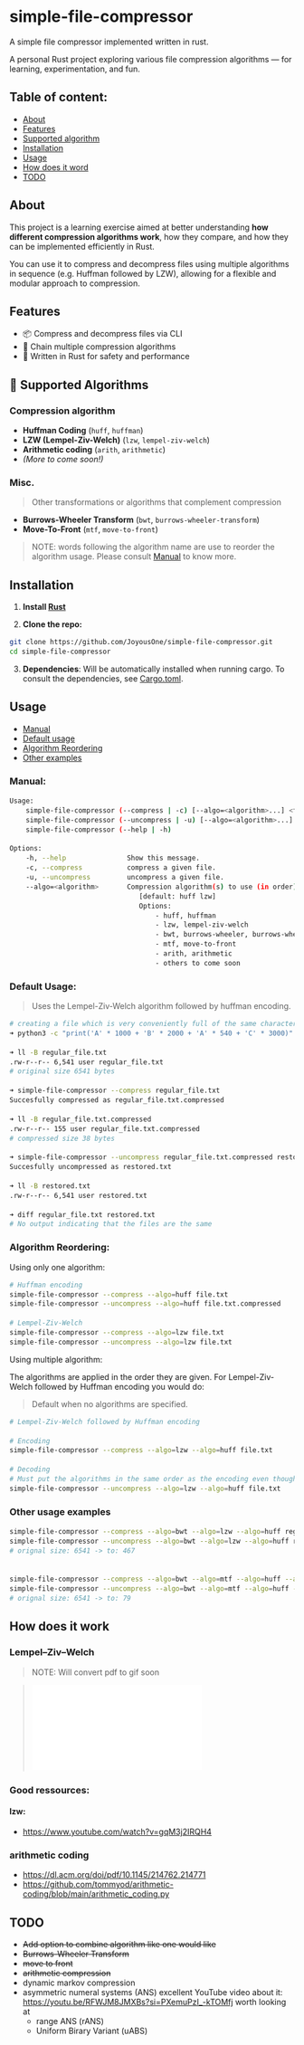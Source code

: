 # simple-file-compressor

A simple file compressor implemented written in rust.

A personal Rust project exploring various file compression algorithms — for learning, experimentation, and fun.

## Table of content:

- [About](#about)
- [Features](#features)
- [Supported algorithm](#-supported-algorithms)
- [Installation](#installation)
- [Usage](#usage)
- [How does it word](#how-does-it-work)
- [TODO](#todo)

## About

This project is a learning exercise aimed at better understanding **how different compression algorithms work**, how they compare, and how they can be implemented efficiently in Rust.

You can use it to compress and decompress files using multiple algorithms in sequence (e.g. Huffman followed by LZW), allowing for a flexible and modular approach to compression.

## Features

- 📦 Compress and decompress files via CLI
- 🔗 Chain multiple compression algorithms
- 🦀 Written in Rust for safety and performance

## 🔧 Supported Algorithms

### Compression algorithm
- **Huffman Coding** (`huff`, `huffman`)
- **LZW (Lempel-Ziv-Welch)** (`lzw`, `lempel-ziv-welch`)
- **Arithmetic coding** (`arith`, `arithmetic`)
- _(More to come soon!)_

### Misc.
> Other transformations or algorithms that complement compression

- **Burrows-Wheeler Transform** (`bwt`, `burrows-wheeler-transform`)
- **Move-To-Front** (`mtf`, `move-to-front`)

> NOTE: words following the algorithm name are use to reorder the algorithm usage. Please consult [Manual](#manual) to know more.

## Installation

1. **Install [Rust](https://www.rust-lang.org/fr/tools/install)**

2. **Clone the repo:**

```sh
git clone https://github.com/JoyousOne/simple-file-compressor.git
cd simple-file-compressor
```

3. **Dependencies**: Will be automatically installed when running cargo. To consult the dependencies, see [Cargo.toml](/Cargo.toml).

## Usage

- [Manual](#manual)
- [Default usage](#default-usage)
- [Algorithm Reordering](#algorithm-reordering)
- [Other examples](#other-usage-examples)

### Manual:

```sh
Usage:
    simple-file-compressor (--compress | -c) [--algo=<algorithm>...] <file> [<output_file>]
    simple-file-compressor (--uncompress | -u) [--algo=<algorithm>...] <file> [<output_file>]
    simple-file-compressor (--help | -h)

Options:
    -h, --help               Show this message.
    -c, --compress           compress a given file.
    -u, --uncompress         uncompress a given file.
    --algo=<algorithm>       Compression algorithm(s) to use (in order).
                                [default: huff lzw]
                                Options:
                                    - huff, huffman
                                    - lzw, lempel-ziv-welch
                                    - bwt, burrows-wheeler, burrows-wheeler-transform
                                    - mtf, move-to-front
                                    - arith, arithmetic
                                    - others to come soon
```

### Default Usage:

> Uses the Lempel-Ziv-Welch algorithm followed by huffman encoding.

```sh
# creating a file which is very conveniently full of the same characters to compress.
➜ python3 -c "print('A' * 1000 + 'B' * 2000 + 'A' * 540 + 'C' * 3000)" > regular_file.txt

➜ ll -B regular_file.txt
.rw-r--r-- 6,541 user regular_file.txt
# original size 6541 bytes

➜ simple-file-compressor --compress regular_file.txt
Succesfully compressed as regular_file.txt.compressed

➜ ll -B regular_file.txt.compressed
.rw-r--r-- 155 user regular_file.txt.compressed
# compressed size 38 bytes

➜ simple-file-compressor --uncompress regular_file.txt.compressed restored.txt
Succesfully uncompressed as restored.txt

➜ ll -B restored.txt
.rw-r--r-- 6,541 user restored.txt

➜ diff regular_file.txt restored.txt
# No output indicating that the files are the same
```

### Algorithm Reordering:

Using only one algorithm:

```sh
# Huffman encoding
simple-file-compressor --compress --algo=huff file.txt
simple-file-compressor --uncompress --algo=huff file.txt.compressed

# Lempel-Ziv-Welch
simple-file-compressor --compress --algo=lzw file.txt
simple-file-compressor --uncompress --algo=lzw file.txt
```

Using multiple algorithm:

The algorithms are applied in the order they are given. For Lempel-Ziv-Welch followed by Huffman encoding you would do:

> Default when no algorithms are specified.

```sh
# Lempel-Ziv-Welch followed by Huffman encoding

# Encoding
simple-file-compressor --compress --algo=lzw --algo=huff file.txt

# Decoding
# Must put the algorithms in the same order as the encoding even thought they are applied in the reversed order to decode (Didn't want to make it more complicated then it is).
simple-file-compressor --uncompress --algo=lzw --algo=huff file.txt
```

### Other usage examples

```sh
simple-file-compressor --compress --algo=bwt --algo=lzw --algo=huff regular_file.txt
simple-file-compressor --uncompress --algo=bwt --algo=lzw --algo=huff regular_file.txt.compressed
# orignal size: 6541 -> to: 467


simple-file-compressor --compress --algo=bwt --algo=mtf --algo=huff --algo=lzw regular_file.txt
simple-file-compressor --uncompress --algo=bwt --algo=mtf --algo=huff --algo=lzw regular_file.txt.compressed
# orignal size: 6541 -> to: 79
```

## How does it work

### Lempel–Ziv–Welch

> NOTE: Will convert pdf to gif soon

> ![lzw-slides](assets/demo_lzw.pdf)

### Good ressources:


#### lzw:

- https://www.youtube.com/watch?v=gqM3j2IRQH4

### arithmetic coding

- https://dl.acm.org/doi/pdf/10.1145/214762.214771
- https://github.com/tommyod/arithmetic-coding/blob/main/arithmetic_coding.py

## TODO

- ~~Add option to combine algorithm like one would like~~
- ~~Burrows-Wheeler Transform~~
 - ~~move to front~~
- ~~arithmetic compression~~
- dynamic markov compression
- asymmetric numeral systems (ANS)
    excellent YouTube video about it: https://youtu.be/RFWJM8JMXBs?si=PXemuPzI_-kTOMfj
    worth looking at
    - range ANS (rANS)
    - Uniform Birary Variant (uABS)
    

